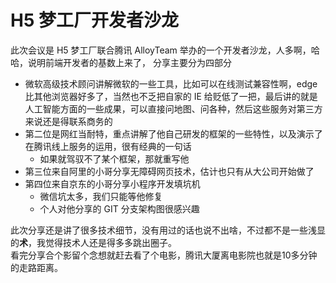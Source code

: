 # H5 梦工厂开发者沙龙

此次会议是 H5 梦工厂联合腾讯 AlloyTeam 举办的一个开发者沙龙，人多啊，哈哈，说明前端开发者的基数上来了，
分享主要分为四部分

- 微软高级技术顾问讲解微软的一些工具，比如可以在线测试兼容性啊，edge 比其他浏览器好多了，当然也不乏把自家的 IE 给贬低了一把，最后讲的就是人工智能方面的一些成果，可以直接问地图、问各种，然后这些服务对第三方来说还是得联系商务的
- 第二位是网红当耐特，重点讲解了他自己研发的框架的一些特性，以及演示了在腾讯线上服务的运用，很有经典的一句话
  - 如果就驾驭不了某个框架，那就重写他
- 第三位来自阿里的小哥分享无障碍网页技术，估计也只有从大公司开始做了
- 第四位来自京东的小哥分享小程序开发填坑机
  - 微信坑太多，我们只能等他修复
  - 个人对他分享的 GIT 分支架构图很感兴趣

此次分享还是讲了很多技术细节，没有用过的话也说不出啥，不过都不是一些浅显的**术**，我觉得技术人还是得多多跳出圈子。  
看完分享合个影留个念想就赶去看了个电影，腾讯大厦离电影院也就是10多分钟的走路距离。
